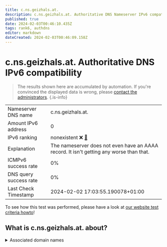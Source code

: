 ```yaml
---
title: c.ns.geizhals.at.
description: c.ns.geizhals.at. Authoritative DNS Nameserver IPv6 compatibility
published: true
date: 2024-02-03T00:46:10.435Z
tags: rank6, authdns
editor: markdown
dateCreated: 2024-02-03T00:46:09.158Z
---
```


# c.ns.geizhals.at. Authoritative DNS IPv6 compatibility

> The results shown here are accumulated by automation. If you're convinced the displayed data is wrong, please [contact the administrators](/howto/chat). 
{.is-info}




|   |   |
| - | - |
| Nameserver DNS name | c.ns.geizhals.at.
| Amount IPv6 address | 0
| IPv6 ranking | nonexistent :x: [🔗](/howto/ranking) |
| Explanation | The nameserver does not even have an AAAA record. It isn't getting any worse than that. |
| ICMPv6 success rate | 0%|
| DNS query success rate | 0% |
| Last Check Timestamp | 2024-02-02 17:03:55.190078+01:00 |

To see how this test was performed, please have a look at [our website test criteria howto](/howto/testcriteria/authdns)!


## What is c.ns.geizhals.at. about?






<details>
<summary>Associated domain names</summary>

geizhals.de

</details>
